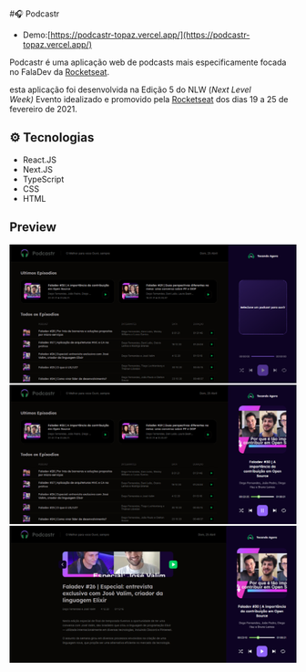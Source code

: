 #🎧 Podcastr
- Demo:[https://podcastr-topaz.vercel.app/](https://podcastr-topaz.vercel.app/)

Podcastr é uma aplicação web de podcasts mais especificamente focada no FalaDev da [Rocketseat](https://rocketseat.com.br/).

esta aplicação foi desenvolvida na Edição 5 do NLW (*Next Level Week)* Evento idealizado e promovido pela [Rocketseat](https://rocketseat.com.br/) dos dias 19 a 25 de fevereiro de 2021.

## **⚙ Tecnologias**

- React.JS
- Next.JS
- TypeScript
- CSS
- HTML

## Preview
![Home](https://github.com/Codebyjoao/Podcastr/blob/main/public/Screenshots/podcastr1.png)
![Player Started](https://github.com/Codebyjoao/Podcastr/blob/main/public/Screenshots/podcastr2.png)
![Episode Page](https://github.com/Codebyjoao/Podcastr/blob/main/public/Screenshots/podcastr3.png)
